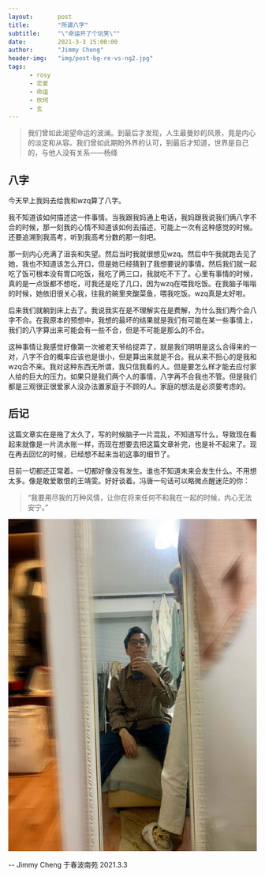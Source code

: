 ```yaml
---
layout:       post 
title:        "所谓八字"
subtitle:     "\"命运开了个玩笑\""
date:         2021-3-3 15:00:00 
author:       "Jimmy Cheng"
header-img:   "img/post-bg-re-vs-ng2.jpg"
tags: 
      - rosy 
      - 恋爱
      - 命运
      - 坎坷
      - 玄
---
```


>我们曾如此渴望命运的波澜。到最后才发现，人生最曼妙的风景，竟是内心的淡定和从容。我们曾如此期盼外界的认可，到最后才知道，世界是自己的，与他人没有关系——杨绛

## 八字
今天早上我妈去给我和wzq算了八字。

我不知道该如何描述这一件事情。当我跟我妈通上电话，我妈跟我说我们俩八字不合的时候，那一刻我的心情不知道该如何去描述，可能上一次有这种感觉的时候。还要追溯到我高考，听到我高考分数的那一刻吧。

那一刻内心充满了沮丧和失望。然后当时我就很想见wzq。然后中午我就跑去见了她，我也不知道该怎么开口，但是她已经猜到了我想要说的事情。然后我们就一起吃了饭可根本没有胃口吃饭，我吃了两三口，我就吃不下了。心里有事情的时候，真的是一点饭都不想吃，可我还是吃了几口，因为wzq在喂我吃饭。在我脑子嗡嗡的时候，她依旧很关心我，往我的碗里夹酸菜鱼，喂我吃饭。wzq真是太好啦。

后来我们就躺到床上去了。我说我实在是不理解实在是费解，为什么我们两个会八字不合。在我原本的预想中，我想的最坏的结果就是我们有可能在某一些事情上，我们的八字算出来可能会有一些不合，但是不可能是那么的不合。

这种事情让我感觉好像第一次被老天爷给捉弄了，就是我们明明是这么合得来的一对，八字不合的概率应该也是很小，但是算出来就是不合。我从来不担心的是我和wzq合不来。我对这种东西无所谓，我只信我看的人。但是要怎么样才能去应付家人给的巨大的压力。如果只是我们两个人的事情，八字再不合我也不管。但是我们都是三观很正很爱家人没办法置家庭于不顾的人。家庭的想法是必须要考虑的。

## 后记
这篇文章实在是拖了太久了，写的时候脑子一片混乱，不知道写什么，导致现在看起来就像是一片流水账一样，而现在想要去把这篇文章补完，也是补不起来了。现在再去回忆的时候，已经想不起来当初这事的细节了。

目前一切都还正常着。一切都好像没有发生。谁也不知道未来会发生什么。不用想太多。像是敢爱敢恨的王靖雯。好好谈着。冯唐一句话可以略微点醒迷茫的你：


>“我要用尽我的万种风情，让你在将来任何不和我在一起的时候，内心无法安宁。”

![img](/img/we3.jpg)

-- Jimmy Cheng 于春波南苑 2021.3.3
